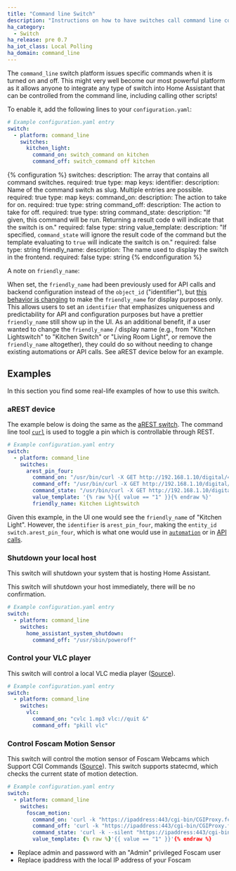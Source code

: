 ```yaml
---
title: "Command line Switch"
description: "Instructions on how to have switches call command line commands."
ha_category:
  - Switch
ha_release: pre 0.7
ha_iot_class: Local Polling
ha_domain: command_line
---
```


The `command_line` switch platform issues specific commands when it is turned on
and off. This might very well become our most powerful platform as it allows
anyone to integrate any type of switch into Home Assistant that can be
controlled from the command line, including calling other scripts!

To enable it, add the following lines to your `configuration.yaml`:

```yaml
# Example configuration.yaml entry
switch:
  - platform: command_line
    switches:
      kitchen_light:
        command_on: switch_command on kitchen
        command_off: switch_command off kitchen
```

{% configuration %}
switches:
  description: The array that contains all command switches.
  required: true
  type: map
  keys:
    identifier:
      description: Name of the command switch as slug. Multiple entries are possible.
      required: true
      type: map
      keys:
        command_on:
          description: The action to take for on.
          required: true
          type: string
        command_off:
          description: The action to take for off.
          required: true
          type: string
        command_state:
          description: "If given, this command will be run. Returning a result code `0` will indicate that the switch is on."
          required: false
          type: string
        value_template:
          description: "If specified, `command_state` will ignore the result code of the command but the template evaluating to `true` will indicate the switch is on."
          required: false
          type: string
        friendly_name:
          description: The name used to display the switch in the frontend.
          required: false
          type: string
{% endconfiguration %}

A note on `friendly_name`:

When set, the `friendly_name` had been previously used for API calls and backend
configuration instead of the `object_id` ("identifier"), but
[this behavior is changing](https://github.com/home-assistant/home-assistant/pull/4343)
to make the `friendly_name` for display purposes only. This allows users to set
an `identifier` that emphasizes uniqueness and predictability for API and configuration
purposes but have a prettier `friendly_name` still show up in the UI. As an
additional benefit, if a user wanted to change the `friendly_name` / display
name (e.g., from "Kitchen Lightswitch" to "Kitchen Switch" or
"Living Room Light", or remove the `friendly_name` altogether), they could
do so without needing to change existing automations or API calls.
See aREST device below for an example.

## Examples

In this section you find some real-life examples of how to use this switch.

### aREST device

The example below is doing the same as the
[aREST switch](/integrations/arest#switch).
The command line tool [`curl`](https://curl.haxx.se/) is used to toggle a pin
which is controllable through REST.

```yaml
# Example configuration.yaml entry
switch:
  - platform: command_line
    switches:
      arest_pin_four:
        command_on: "/usr/bin/curl -X GET http://192.168.1.10/digital/4/1"
        command_off: "/usr/bin/curl -X GET http://192.168.1.10/digital/4/0"
        command_state: "/usr/bin/curl -X GET http://192.168.1.10/digital/4"
        value_template: '{% raw %}{{ value == "1" }}{% endraw %}'
        friendly_name: Kitchen Lightswitch
```

Given this example, in the UI one would see the `friendly_name` of
"Kitchen Light". However, the `identifier` is `arest_pin_four`, making the
`entity_id` `switch.arest_pin_four`, which is what one would use in
[`automation`](/integrations/automation/) or in [API calls](/developers/).

### Shutdown your local host

This switch will shutdown your system that is hosting Home Assistant.

<div class='note warning'>
This switch will shutdown your host immediately, there will be no confirmation.
</div>

```yaml
# Example configuration.yaml entry
switch:
  - platform: command_line
    switches:
      home_assistant_system_shutdown:
        command_off: "/usr/sbin/poweroff"
```

### Control your VLC player

This switch will control a local VLC media player
([Source](https://community.home-assistant.io/t/vlc-player/106)).

```yaml
# Example configuration.yaml entry
switch:
  - platform: command_line
    switches:
      vlc:
        command_on: "cvlc 1.mp3 vlc://quit &"
        command_off: "pkill vlc"
```

### Control Foscam Motion Sensor

This switch will control the motion sensor of Foscam Webcams which Support CGI
Commands ([Source](https://www.iltucci.com/blog/wp-content/uploads/2018/12/Foscam-IPCamera-CGI-User-Guide-V1.0.4.pdf)).
This switch supports statecmd,
which checks the current state of motion detection.

```yaml
# Example configuration.yaml entry
switch:
  - platform: command_line
    switches:
      foscam_motion:
        command_on: 'curl -k "https://ipaddress:443/cgi-bin/CGIProxy.fcgi?cmd=setMotionDetectConfig&isEnable=1&usr=admin&pwd=password"'
        command_off: 'curl -k "https://ipaddress:443/cgi-bin/CGIProxy.fcgi?cmd=setMotionDetectConfig&isEnable=0&usr=admin&pwd=password"'
        command_state: 'curl -k --silent "https://ipaddress:443/cgi-bin/CGIProxy.fcgi?cmd=getMotionDetectConfig&usr=admin&pwd=password" | grep -oP "(?<=isEnable>).*?(?=</isEnable>)"'
        value_template: {% raw %}'{{ value == "1" }}'{% endraw %}
```

- Replace admin and password with an "Admin" privileged Foscam user
- Replace ipaddress with the local IP address of your Foscam
